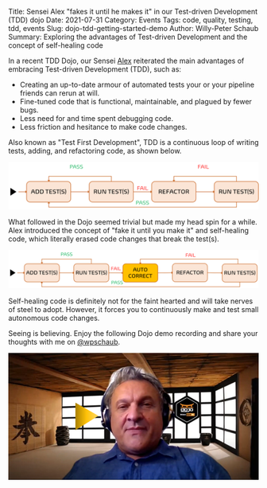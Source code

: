 Title: Sensei Alex "fakes it until he makes it" in our Test-driven Development (TDD) dojo
Date: 2021-07-31
Category: Events
Tags: code, quality, testing, tdd, events
Slug: dojo-tdd-getting-started-demo
Author: Willy-Peter Schaub
Summary: Exploring the advantages of Test-driven Development and the concept of self-healing code

In a recent TDD Dojo, our Sensei [Alex](https://twitter.com/alexbunardzic) reiterated the main advantages of embracing Test-driven Development (TDD), such as:

- Creating an up-to-date armour of automated tests your or your pipeline friends can rerun at will.
- Fine-tuned code that is functional, maintainable, and plagued by fewer bugs.
- Less need for and time spent debugging code.
- Less friction and hesitance to make code changes.

Also known as "Test First Development", TDD is a continuous loop of writing tests, adding, and refactoring code, as shown below.

![TDD](../images/dojo-tdd-getting-started-demo-1.png) 

What followed in the Dojo seemed trivial but made my head spin for a while. Alex introduced the concept of "fake it until you make it" and self-healing code, which literally erased code changes that break the test(s). 

![Self-Healing](../images/dojo-tdd-getting-started-demo-2.png) 

Self-healing code is definitely not for the faint hearted and will take nerves of steel to adopt. However, it forces you to continuously make and test small autonomous code changes.

Seeing is believing. Enjoy the following Dojo demo recording and share your thoughts with me on [@wpschaub](https://twitter.com/wpschaub).


[![TDD Video](../images/dojo-tdd-getting-started-demo-3.png)](https://youtu.be/JK3TAvCKJpk)

